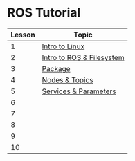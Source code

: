 # ROS Tutorial

Lesson | Topic
------ | ------
1      | [Intro to Linux](ROS_Tutorial/Lesson_1_Intro_to_Linux.md)
2      | [Intro to ROS & Filesystem](ROS_Tutorial/Lesson_2_Intro_to_ROS_and_Filesystem.md)
3      | [Package](ROS_Tutorial/Lesson_3_Package.md)
4      | [Nodes & Topics](ROS_Tutorial/Lesson_4_Nodes_and_Topics.md)
5      | [Services & Parameters](ROS_Tutorial/Lesson_5_Services_and_Parameters.md)
6      |
7      |
8      |
9      |
10     |